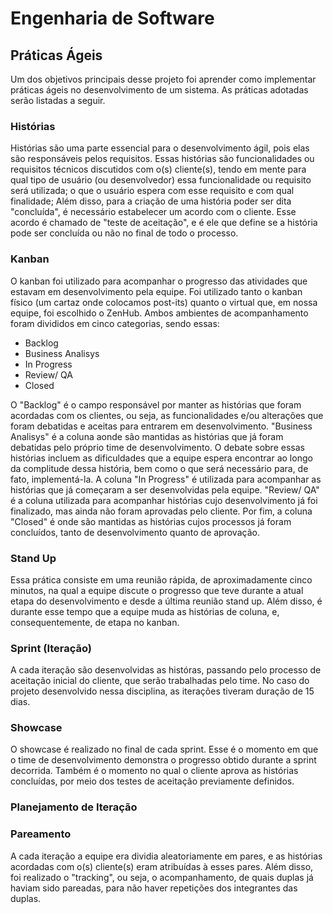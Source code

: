 # Engenharia de Software

## Práticas Ágeis

Um dos objetivos principais desse projeto foi aprender como implementar práticas ágeis no desenvolvimento de um sistema.
As práticas adotadas serão listadas a seguir.

### Histórias

Histórias são uma parte essencial para o desenvolvimento ágil, pois elas são responsáveis pelos requisitos.
Essas histórias são funcionalidades ou requisitos técnicos discutidos com o(s) cliente(s), tendo em mente
para qual tipo de usuário (ou desenvolvedor) essa funcionalidade ou requisito será utilizada; o que o usuário espera com esse requisito e
com qual finalidade;
Além disso, para a criação de uma história poder ser dita "concluída", é necessário estabelecer um acordo com o cliente.
Esse acordo é chamado de "teste de aceitação", e é ele que define se a história pode ser concluída ou não no final de todo o processo.

### Kanban

O kanban foi utilizado para acompanhar o progresso das atividades que estavam em desenvolvimento pela equipe. Foi utilizado tanto o
kanban físico (um cartaz onde colocamos post-its) quanto o virtual que, em nossa equipe, foi escolhido o ZenHub. Ambos ambientes de
acompanhamento foram divididos em cinco categorias, sendo essas:

* Backlog
* Business Analisys
* In Progress
* Review/ QA
* Closed

O "Backlog" é o campo responsável por manter as histórias que foram acordadas com os clientes, ou seja, as funcionalidades e/ou alterações
que foram debatidas e aceitas para entrarem em desenvolvimento.
"Business Analisys" é a coluna aonde são mantidas as histórias que já foram debatidas pelo próprio time de desenvolvimento. O debate sobre
essas histórias incluem as dificuldades que a equipe espera encontrar ao longo da complitude dessa história, bem como o que será necessário
para, de fato, implementá-la.
A coluna "In Progress" é utilizada para acompanhar as histórias que já começaram a ser desenvolvidas pela equipe.
"Review/ QA" é a coluna utilizada para acompanhar histórias cujo desenvolvimento já foi finalizado, mas ainda não foram aprovadas pelo
cliente.
Por fim, a coluna "Closed" é onde são mantidas as histórias cujos processos já foram concluídos, tanto de desenvolvimento quanto de aprovação.

### Stand Up

Essa prática consiste em uma reunião rápida, de aproximadamente cinco minutos, na qual a equipe discute o progresso que teve durante a atual etapa
do desenvolvimento e desde a última reunião stand up. Além disso, é durante esse tempo que a equipe muda as histórias de coluna, e, consequentemente, de etapa no kanban.

### Sprint (Iteração)

A cada iteração são desenvolvidas as históras, passando pelo processo de aceitação inicial do cliente, que serão trabalhadas pelo time.
No caso do projeto desenvolvido nessa disciplina, as iterações tiveram duração de 15 dias.

### Showcase

O showcase é realizado no final de cada sprint. Esse é o momento em que o time de desenvolvimento demonstra o progresso obtido durante a sprint decorrida.
Também é o momento no qual o cliente aprova as histórias concluídas, por meio dos testes de aceitação previamente definidos.

### Planejamento de Iteração


### Pareamento

A cada iteração a equipe era dividia aleatoriamente em pares, e as histórias acordadas com o(s) cliente(s) eram atribuídas à esses pares.
Além disso, foi realizado o "tracking", ou seja, o acompanhamento, de quais duplas já haviam sido pareadas, para não haver repetições
dos integrantes das duplas.
